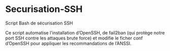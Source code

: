 # Securisation-SSH
Script Bash de sécurisation SSH

Ce script automatise l'installation d’OpenSSH, de fail2ban (qui protège notre port SSH contre les attaques brute force) et modifie le ficher conf d’OpenSSH pour appliquer les recommandations de l’ANSSI.
